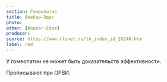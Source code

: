 ```yaml
---
section: Гомеопатия
title: Анабар-Эдас
photo:
other: [Anabar-Edas]
producer:
source: https://www.rlsnet.ru/tn_index_id_28246.htm
label: red
---
```


У гомеопатии не может быть доказательств эффективности.

Прописывают при ОРВИ.
